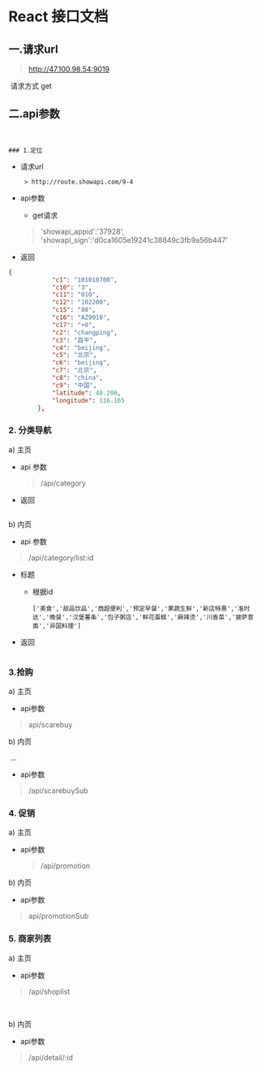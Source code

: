 # React 接口文档

## 一.请求url

> http://47.100.98.54:9019

​	请求方式 get	

## 二.api参数

​	

	### 1.定位 

 + 请求url

		> http://route.showapi.com/9-4

 + api参数 
    + get请求

	>'showapi_appid':'37928',
	>'showapi_sign':'d0ca1605e19241c38849c3fb9a56b447'

 + 返回

```json
{
			"c1": "101010700",
			"c10": "3",
			"c11": "010",
			"c12": "102200",
			"c15": "80",
			"c16": "AZ9010",
			"c17": "+8",
			"c2": "changping",
			"c3": "昌平",
			"c4": "beijing",
			"c5": "北京",
			"c6": "beijing",
			"c7": "北京",
			"c8": "china",
			"c9": "中国",
			"latitude": 40.206,
			"longitude": 116.165
		},
```



 ### 2. 分类导航

 a) 主页

+ api 参数

  > /api/category

+ 返回

  ```css
  
  ```


b) 内页

- api 参数

> /api/category/list:id

+ 标题

  + 根据id

    ```
    ['美食','甜品饮品','商超便利','预定早餐','果蔬生鲜','新店特惠','准时达','晚餐','汉堡薯条','包子粥店','鲜花蛋糕','麻辣烫','川香菜','披萨意面','异国料理']
    ```

+ 返回

  ```css
  
  ```


 ### 3.抢购

a) 主页

+ api参数

> api/scarebuy

b) 内页

​	...

+ api参数

> /api/scarebuySub

### 4.  促销

a) 主页	

 + api参数

   > /api/promotion

b) 内页

 + api参数

> api/promotionSub



### 5. 商家列表

a) 主页

 + api参数

> /api/shoplist

​	

b) 内页

 + api参数

> /api/detail/:id



























































